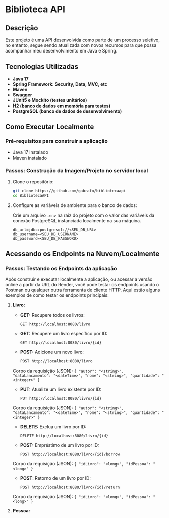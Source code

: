 # Biblioteca API

## Descrição

Este projeto é uma API desenvolvida como parte de um processo seletivo, no entanto, segue sendo atualizada com novos recursos para que possa acompanhar meu desenvolvimento em Java e Spring.

## Tecnologias Utilizadas

- **Java 17**
- **Spring Framework: Security, Data, MVC, etc**
- **Maven**
- **Swagger**
- **JUnit5 e Mockito (testes unitários)**
- **H2 (banco de dados em memória para testes)**
- **PostgreSQL (banco de dados de desenvolvimento)**

## Como Executar Localmente

### Pré-requisitos para construir a aplicação

- Java 17 instalado
- Maven instalado

### Passos: Construção da Imagem/Projeto no servidor local

1. Clone o repositório:

    ```bash
    git clone https://github.com/gabrafo/bibliotecaapi
    cd BibliotecaAPI
    ```

2. Configure as variáveis de ambiente para o banco de dados:

    Crie um arquivo `.env` na raiz do projeto com o valor das variáveis da conexão PostgreSQL instanciada localmente na sua máquina.

    ```env
    db_url=jdbc:postgresql://<SEU_DB_URL>
    db_username=<SEU_DB_USERNAME>
    db_password=<SEU_DB_PASSWORD>
    ```

 ## Acessando os Endpoints na Nuvem/Localmente

 ### Passos: Testando os Endpoints da aplicação

Após construir e executar localmente a aplicação, ou acessar a versão online a partir da URL do Render, você pode testar os endpoints usando o Postman ou qualquer outra ferramenta de cliente HTTP. Aqui estão alguns exemplos de como testar os endpoints principais:

1. **Livro:**
   - **GET:** Recupere todos os livros:
       ```
       GET http://localhost:8080/livro
       ```

   - **GET:** Recupere um livro específico por ID:
       ```
       GET http://localhost:8080/livro/{id}
       ```
       
    - **POST:** Adicione um novo livro:
        ```
        POST http://localhost:8080/livro
        ```
    
    Corpo da requisição (JSON):
        ```
        {
          "autor": "<string>",
          "dataLancamento": "<dateTime>",
          "nome": "<string>",
          "quantidade": "<integer>"
        }
        ```
    
    - **PUT:** Atualize um livro existente por ID:
        ```
        PUT http://localhost:8080/livro/{id}
        ```
    
    Corpo da requisição (JSON):
        ```
        {
          "autor": "<string>",
          "dataLancamento": "<dateTime>",
          "nome": "<string>",
          "quantidade": "<integer>"
        }
        ```
    
    - **DELETE:** Exclua um livro por ID:
        ```
        DELETE http://localhost:8080/livro/{id}
        ```
    
    - **POST:** Empréstimo de um livro por ID:
        ```
        POST http://localhost:8080/livro/{id}/borrow
        ```
    
    Corpo da requisição (JSON):
        ```
        {
          "idLivro": "<long>",
          "idPessoa": "<long>"
        }
        ```
    
    - **POST**: Retorno de um livro por ID:
        ```
        POST http://localhost:8080/livro/{id}/return
        ```
    
    Corpo da requisição (JSON):
        ```
        {
          "idLivro": "<long>",
          "idPessoa": "<long>"
        }
        ```
   
3. **Pessoa:**

